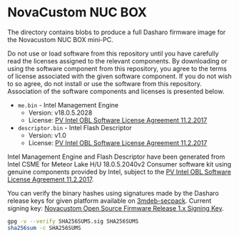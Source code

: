 # NovaCustom NUC BOX

The directory contains blobs to produce a full Dasharo firmware image
for the Novacustom NUC BOX mini-PC.

Do not use or load software from this repository until you have carefully read
the licenses assigned to the relevant components. By downloading or using the
software component from this repository, you agree to the terms of license
associated with the given software component. If you do not wish to so agree,
do not install or use the software from this repository. Association of the
software components and licenses is presented below.

* `me.bin` - Intel Management Engine
  * Version: v18.0.5.2028
  * License: [PV Intel OBL Software License Agreement 11.2.2017][INTEL SLA]
* `descriptor.bin` - Intel Flash Descriptor
  * Version: v1.0
  * License: [PV Intel OBL Software License Agreement 11.2.2017][INTEL SLA]

Intel Management Engine and Flash Descriptor have been generated from Intel
CSME for Meteor Lake H/U 18.0.5.2040v2 Consumer software kit using genuine
components provided by Intel, subject to the
[PV Intel OBL Software License Agreement 11.2.2017][INTEL SLA].

You can verify the binary hashes using signatures made by the Dasharo release
keys for given platform available on [3mdeb-secpack](https://github.com/3mdeb/3mdeb-secpack).
Current signing key:
[Novacustom Open Source Firmware Release 1.x Signing Key][KEY].

```bash
gpg -v --verify SHA256SUMS.sig SHA256SUMS
sha256sum -c SHA256SUMS
```

[INTEL SLA]: ../../licenses/pv%20intel%20obl%20software%20license%20agreement%2011.2.2017.pdf
[KEY]: https://github.com/3mdeb/3mdeb-secpack/blob/master/customer-keys/novacustom/dasharo-release-0.9.x-for-novacustom-signing-key.asc
